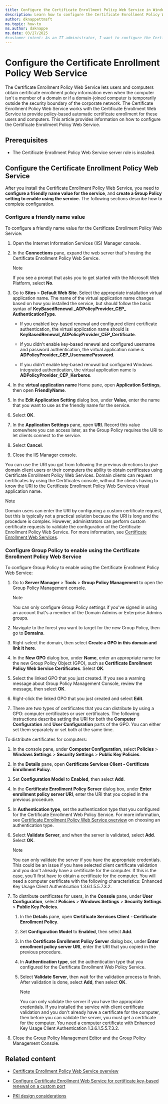 ```yaml
---
title: Configure the Certificate Enrollment Policy Web Service in Windows Server
description: Learn how to configure the Certificate Enrollment Policy Web Service so that users and computers can get certificate enrollment policy information.
author: dknappettmsft
ms.topic: how-to
ms.author: daknappe
ms.date: 03/27/2025
#customer intent: As an IT administrator, I want to configure the Certificate Enrollment Policy Web Service so that users and computers can obtain certificate enrollment policy information.
---
```


# Configure the Certificate Enrollment Policy Web Service

The Certificate Enrollment Policy Web Service lets users and computers obtain certificate enrollment policy information even when the computer isn't a member of a domain or if a domain-joined computer is temporarily outside the security boundary of the corporate network. The Certificate Enrollment Policy Web Service works with the Certificate Enrollment Web Service to provide policy-based automatic certificate enrollment for these users and computers. This article provides information on how to configure the Certificate Enrollment Policy Web Service.

## Prerequisites

- The Certificate Enrollment Policy Web Service server role is installed.

## Configure the Certificate Enrollment Policy Web Service

After you install the Certificate Enrollment Policy Web Service, you need to **configure a friendly name value for the service**, and **create a Group Policy setting to enable using the service.** The following sections describe how to complete configuration.

### Configure a friendly name value

To configure a friendly name value for the Certificate Enrollment Policy Web Service:

1. Open the Internet Information Services (IIS) Manager console.

1. In the **Connections** pane, expand the web server that's hosting the Certificate Enrollment Policy Web Service.

    > [!NOTE]
    > If you see a prompt that asks you to get started with the Microsoft Web Platform, select **No**.

1. Go to **Sites** > **Default Web Site**. Select the appropriate installation virtual application name. The name of the virtual application name changes based on how you installed the service, but should follow the basic syntax of **KeyBasedRenewal** **\_ADPolicyProvider\_CEP\_** **AuthenticationType**.

      - If you enabled key-based renewal and configured client certificate authentication, the virtual application name should is **KeyBasedRenewal\_ADPolicyProvider\_CEP\_Certificate**.

      - If you didn't enable key-based renewal and configured username and password authentication, the virtual application name is **ADPolicyProvider\_CEP\_UsernamePassword**.

      - If you didn't enable key-based renuwal but configured Windows integrated authentication, the virtual application name is **ADPolicyProvider\_CEP\_Kerberos**.

1. In the **virtual application name** Home pane, open **Application Settings**, then open **FriendlyName**.

1. In the **Edit Application Setting** dialog box, under **Value**, enter the name that you want to use as the friendly name for the service.

1. Select **OK**.

1. In the **Application Settings** pane, open **URI**. Record this value somewhere you can access later, as the Group Policy requires the URI to let clients connect to the service.

1. Select **Cancel**.

1. Close the IIS Manager console.

You can use the URI you got from following the previous directions to give domain client users or their computers the ability to obtain certificates using Certificate Enrollment Policy Web Services. Domain clients can request certificates by using the Certificates console, without the clients having to know the URI to the Certificate Enrollment Policy Web Services virtual application name.

> [!NOTE]
> Domain users can enter the URI by configuring a custom certificate request, but this is typically not a practical solution because the URI is long and the procedure is complex. However, administrators can perform custom certificate requests to validate the configuration of the Certificate Enrollment Policy Web Service. For more information, see [Certificate Enrollment Web Services](https://go.microsoft.com/fwlink/?linkid=258862).

### Configure Group Policy to enable using the Certificate Enrollment Policy Web Service

To configure Group Policy to enable using the Certificate Enrollment Policy Web Service:

1. Go to **Server Manager** > **Tools** > **Group Policy Management** to open the Group Policy Management console.

    > [!NOTE]
    > You can only configure Group Policy settings if you've signed in using an account that's a member of the Domain Admins or Enterprise Admins groups.

1. Navigate to the forest you want to target for the new Group Policy, then go to **Domains**.

1. Right-select the domain, then select **Create a GPO in this domain and link it here**.

1. In the **New GPO** dialog box, under **Name**, enter an appropriate name for the new Group Policy Object (GPO), such as **Certificate Enrollment Policy Web Service Certificates**. Select **OK**.

1. Select the linked GPO that you just created. If you see a warning message about Group Policy Management Console, review the message, then select **OK**.

1. Right-click the linked GPO that you just created and select **Edit**.

1. There are two types of certificates that you can distribute by using a GPO: computer certificates or user certificates. The following instructions describe setting the URI for both the **Computer Configuration** and **User Configuration** parts of the GPO. You can either set them separately or set both at the same time.

To distribute certificates for computers:

1. In the console pane, under **Computer Configuration**, select **Policies** > **Windows Settings** > **Security Settings** > **Public Key Policies**.

1. In the **Details** pane, open **Certificate Services Client - Certificate Enrollment Policy**.

1. Set **Configuration Model** to **Enabled**, then select **Add**.

1. In the **Certificate Enrollment Policy Server** dialog box, under **Enter enrollment policy server URI**, enter the URI that you copied in the previous procedure.

1. In **Authentication type**, set the authentication type that you configured for the Certificate Enrollment Web Policy Service. For more information, see [Certificate Enrollment Policy Web Service overview](/windows-server/identity/ad-cs/certificate-enrollment-policy-web-service-overview) on choosing an authentication type.

1. Select **Validate Server**, and when the server is validated, select **Add**. Select **OK**.

    > [!NOTE]
    > You can only validate the server if you have the appropriate credentials. This could be an issue if you have selected client certificate validation and you don't already have a certificate for the computer. If this is the case, you'll first have to obtain a certificate for the computer. You will need a computer certificate with the following characteristics: Enhanced Key Usage Client Authentication 1.3.6.1.5.5.7.3.2.

1. To distribute certificates for users, in the **Console** pane, under **User Configuration**, select **Policies** > **Windows Settings** > **Security Settings** > **Public Key Policies**.

    1. In the **Details** pane, open **Certificate Services Client - Certificate Enrollment Policy**.

    1. Set **Configuration Model** to **Enabled**, then select **Add**.

    1. In the **Certificate Enrollment Policy Server** dialog box, under **Enter enrollment policy server URI**, enter the URI that you copied in the previous procedure.

    1. In **Authentication type**, set the authentication type that you configured for the Certificate Enrollment Web Policy Service.

    1. Select **Validate Server**, then wait for the validation process to finish. After validation is done, select **Add**, then select **OK**.

        > [!NOTE]
        > You can only validate the server if you have the appropriate credentials. If you installed the service with client certificate validation and you don't already have a certificate for the computer, then before you can validate the server, you must get a certificate for the computer. You need a computer certificate with Enhanced Key Usage Client Authentication 1.3.6.1.5.5.7.3.2.

1. Close the Group Policy Management Editor and the Group Policy Management Console.

## Related content

- [Certificate Enrollment Policy Web Service overview](/windows-server/identity/ad-cs/certificate-enrollment-policy-web-service-overview)

- [Configure Certificate Enrollment Web Service for certificate key-based renewal on a custom port](/windows-server/identity/ad-cs/certificate-enrollment-certificate-key-based-renewal)

- [PKI design considerations](/windows-server/identity/ad-cs/pki-design-considerations)

